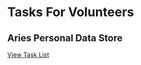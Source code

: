 # Tasks For Volunteers

## Aries Personal Data Store 
[View Task List](https://github.com/I-AM-project/tasks-for-volunteers/tree/main/Aries-Personal-Data-Store)

